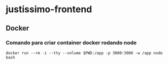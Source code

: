 # justissimo-frontend

## Docker

### Comando para criar container docker rodando node

```
docker run --rm -i --tty --volume $PWD:/app -p 3000:3000 -w /app node bash
```
